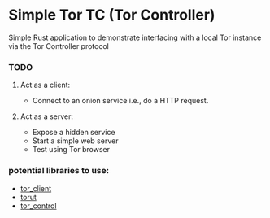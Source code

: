 # Simple Tor TC (Tor Controller)

Simple Rust application to demonstrate interfacing with a local Tor instance via the Tor Controller protocol

### TODO

1. Act as a client:
   - Connect to an onion service i.e., do a HTTP request.

2. Act as a server:
   - Expose a hidden service
   - Start a simple web server
   - Test using Tor browser


### potential libraries to use:

- [tor_client](https://github.com/resolvingarchitecture/tor-client)
- [torut](https://github.com/teawithsand/torut)
- [tor_control](https://crates.io/crates/tor_control)
